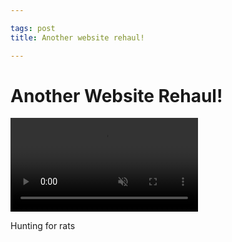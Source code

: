 ```yaml
---

tags: post
title: Another website rehaul!

---
```


<div id="intro">
    <h1>Another Website Rehaul!</h1>
</div>

<div class="media">
    <video src="/public/videos/PaleBluePixel.mp4" muted autoplay loop></video>
</div>
<p class="caption">Hunting for rats</p>
<br>
<p>


